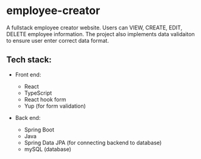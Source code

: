 # employee-creator
 A fullstack employee creator website. 
 Users can VIEW, CREATE, EDIT, DELETE employee information. The project also implements data validaiton to ensure user enter correct data format.

## Tech stack:
- Front end:
  - React
  - TypeScript
  - React hook form
  - Yup (for form validation)
    
- Back end:
  - Spring Boot
  - Java
  - Spring Data JPA (for connecting backend to database)
  - mySQL (database) 
